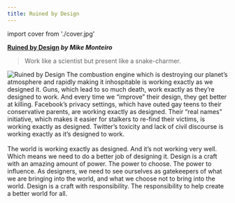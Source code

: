 ```yaml
---
title: Ruined by Design
---
```


import cover from './cover.jpg'

**[Ruined by Design](https://ruinedby.design) _by Mike Monteiro_**

> Work like a scientist but present like a snake-charmer.

<Grid>
  <Box width={1/3}>
    <Image src={cover} alt='Ruined by Design' />
  </Box>

  <Box width={2/3}>
    The combustion engine which is destroying our planet’s atmosphere and rapidly making it inhospitable is working exactly as we designed it. Guns, which lead to so much death, work exactly as they’re designed to work. And every time we “improve” their design, they get better at killing. Facebook’s privacy settings, which have outed gay teens to their conservative parents, are working exactly as designed. Their “real names” initiative, which makes it easier for stalkers to re-find their victims, is working exactly as designed. Twitter’s toxicity and lack of civil discourse is working exactly as it’s designed to work.
    <br /><br />
    The world is working exactly as designed. And it’s not working very well. Which means we need to do a better job of designing it. Design is a craft with an amazing amount of power. The power to choose. The power to influence. As designers, we need to see ourselves as gatekeepers of what we are bringing into the world, and what we choose not to bring into the world. Design is a craft with responsibility. The responsibility to help create a better world for all.
  </Box>
</Grid>